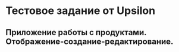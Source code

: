 # Тестовое задание от Upsilon

## Приложение работы с продуктами. Отображение-создание-редактирование.